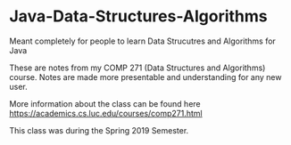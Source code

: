 # Java-Data-Structures-Algorithms
Meant completely for people to learn Data Strucutres and Algorithms for Java

These are notes from my COMP 271 (Data Structures and Algorithms) course. Notes are made more presentable and understanding for any new user.

More information about the class can be found here
https://academics.cs.luc.edu/courses/comp271.html

This class was during the Spring 2019 Semester.

